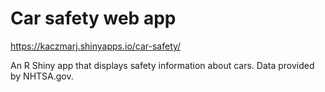# Car safety web app

https://kaczmarj.shinyapps.io/car-safety/

An R Shiny app that displays safety information about cars. Data provided by
NHTSA.gov.
